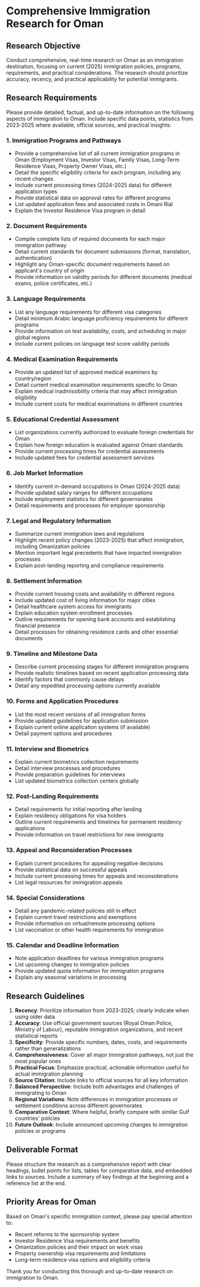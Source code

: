 # Comprehensive Immigration Research for Oman

## Research Objective
Conduct comprehensive, real-time research on Oman as an immigration destination, focusing on current (2025) immigration policies, programs, requirements, and practical considerations. The research should prioritize accuracy, recency, and practical applicability for potential immigrants.

## Research Requirements
Please provide detailed, factual, and up-to-date information on the following aspects of immigration to Oman. Include specific data points, statistics from 2023-2025 where available, official sources, and practical insights:

### 1. Immigration Programs and Pathways
- Provide a comprehensive list of all current immigration programs in Oman (Employment Visas, Investor Visas, Family Visas, Long-Term Residence Visas, Property Owner Visas, etc.)
- Detail the specific eligibility criteria for each program, including any recent changes
- Include current processing times (2024-2025 data) for different application types
- Provide statistical data on approval rates for different programs
- List updated application fees and associated costs in Omani Rial
- Explain the Investor Residence Visa program in detail

### 2. Document Requirements
- Compile complete lists of required documents for each major immigration pathway
- Detail current standards for document submissions (format, translation, authentication)
- Highlight any Oman-specific document requirements based on applicant's country of origin
- Provide information on validity periods for different documents (medical exams, police certificates, etc.)

### 3. Language Requirements
- List any language requirements for different visa categories
- Detail minimum Arabic language proficiency requirements for different programs
- Provide information on test availability, costs, and scheduling in major global regions
- Include current policies on language test score validity periods

### 4. Medical Examination Requirements
- Provide an updated list of approved medical examiners by country/region
- Detail current medical examination requirements specific to Oman
- Explain medical inadmissibility criteria that may affect immigration eligibility
- Include current costs for medical examinations in different countries

### 5. Educational Credential Assessment
- List organizations currently authorized to evaluate foreign credentials for Oman
- Explain how foreign education is evaluated against Omani standards
- Provide current processing times for credential assessments
- Include updated fees for credential assessment services

### 6. Job Market Information
- Identify current in-demand occupations in Oman (2024-2025 data)
- Provide updated salary ranges for different occupations
- Include employment statistics for different governorates
- Detail requirements and processes for employer sponsorship

### 7. Legal and Regulatory Information
- Summarize current immigration laws and regulations
- Highlight recent policy changes (2023-2025) that affect immigration, including Omanization policies
- Mention important legal precedents that have impacted immigration processes
- Explain post-landing reporting and compliance requirements

### 8. Settlement Information
- Provide current housing costs and availability in different regions
- Include updated cost of living information for major cities
- Detail healthcare system access for immigrants
- Explain education system enrollment processes
- Outline requirements for opening bank accounts and establishing financial presence
- Detail processes for obtaining residence cards and other essential documents

### 9. Timeline and Milestone Data
- Describe current processing stages for different immigration programs
- Provide realistic timelines based on recent application processing data
- Identify factors that commonly cause delays
- Detail any expedited processing options currently available

### 10. Forms and Application Procedures
- List the most recent versions of all immigration forms
- Provide updated guidelines for application submission
- Explain current online application systems (if available)
- Detail payment options and procedures

### 11. Interview and Biometrics
- Explain current biometrics collection requirements
- Detail interview processes and procedures
- Provide preparation guidelines for interviews
- List updated biometrics collection centers globally

### 12. Post-Landing Requirements
- Detail requirements for initial reporting after landing
- Explain residency obligations for visa holders
- Outline current requirements and timelines for permanent residency applications
- Provide information on travel restrictions for new immigrants

### 13. Appeal and Reconsideration Processes
- Explain current procedures for appealing negative decisions
- Provide statistical data on successful appeals
- Include current processing times for appeals and reconsiderations
- List legal resources for immigration appeals

### 14. Special Considerations
- Detail any pandemic-related policies still in effect
- Explain current travel restrictions and exemptions
- Provide information on virtual/remote processing options
- List vaccination or other health requirements for immigration

### 15. Calendar and Deadline Information
- Note application deadlines for various immigration programs
- List upcoming changes to immigration policies
- Provide updated quota information for immigration programs
- Explain any seasonal variations in processing

## Research Guidelines
1. **Recency**: Prioritize information from 2023-2025; clearly indicate when using older data
2. **Accuracy**: Use official government sources (Royal Oman Police, Ministry of Labour), reputable immigration organizations, and recent statistical reports
3. **Specificity**: Provide specific numbers, dates, costs, and requirements rather than generalizations
4. **Comprehensiveness**: Cover all major immigration pathways, not just the most popular ones
5. **Practical Focus**: Emphasize practical, actionable information useful for actual immigration planning
6. **Source Citation**: Include links to official sources for all key information
7. **Balanced Perspective**: Include both advantages and challenges of immigrating to Oman
8. **Regional Variations**: Note differences in immigration processes or settlement conditions across different governorates
9. **Comparative Context**: Where helpful, briefly compare with similar Gulf countries' policies
10. **Future Outlook**: Include announced upcoming changes to immigration policies or programs

## Deliverable Format
Please structure the research as a comprehensive report with clear headings, bullet points for lists, tables for comparative data, and embedded links to sources. Include a summary of key findings at the beginning and a reference list at the end.

## Priority Areas for Oman
Based on Oman's specific immigration context, please pay special attention to:
- Recent reforms to the sponsorship system
- Investor Residence Visa requirements and benefits
- Omanization policies and their impact on work visas
- Property ownership visa requirements and limitations
- Long-term residence visa options and eligibility criteria

Thank you for conducting this thorough and up-to-date research on immigration to Oman.
